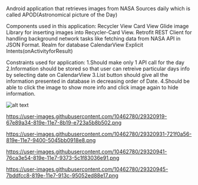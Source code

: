 Android application that retrieves images from NASA Sources daily which is called APOD(Astronomical picture of the Day)

Components used in this application:
Recycler View
Card View
Glide image Library for inserting images into Recycler-Card View.
Retrofit REST Client for handling background network tasks like fetching data from NASA API in JSON Format.
Realm for database
CalendarView
Explicit Intents(onActivityforResult)

Constraints used for application:
1.Should make only 1 API call for the day
2.Information should be stored so that user can retreive particular days info by selecting date on CalendarView
3.List button should give all the information presented in database in decreasing order of Date.
4.Should be able to click the image to show more info and click image again to hide information.


![alt text](https://user-images.githubusercontent.com/10462780/29320902-5d16746e-819e-11e7-8c95-c840eb91e491.gif)


https://user-images.githubusercontent.com/10462780/29320919-67e89a34-819e-11e7-8b19-e723a5b8b502.png

https://user-images.githubusercontent.com/10462780/29320931-721f0a56-819e-11e7-9400-5045bb0918e8.png

https://user-images.githubusercontent.com/10462780/29320941-76ca3e54-819e-11e7-9373-5c1f83036e91.png

https://user-images.githubusercontent.com/10462780/29320945-7bddfcc8-819e-11e7-913c-95052ed88e17.png
